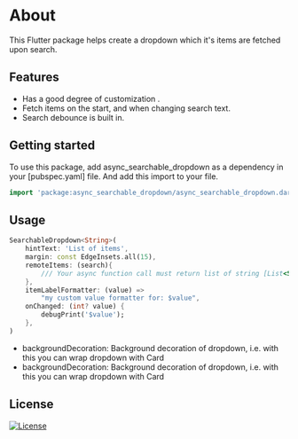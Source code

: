 # About

This Flutter package helps create a dropdown which it's items are fetched upon search.

## Features

- Has a good degree of customization .
- Fetch items on the start, and when changing search text.
- Search debounce is built in.

## Getting started

To use this package, add async_searchable_dropdown as a dependency in your [pubspec.yaml] file. And add this import to your file.

```dart
import 'package:async_searchable_dropdown/async_searchable_dropdown.dart';
```

## Usage

```dart
SearchableDropdown<String>(
    hintText: 'List of items',
    margin: const EdgeInsets.all(15),
    remoteItems: (search){
        /// Your async function call must return list of string [List<String>]
    },
    itemLabelFormatter: (value) =>
        "my custom value formatter for: $value",
    onChanged: (int? value) {
        debugPrint('$value');
    },
)
```

- backgroundDecoration: Background decoration of dropdown, i.e. with this you can wrap dropdown with Card
- backgroundDecoration: Background decoration of dropdown, i.e. with this you can wrap dropdown with Card

## License

[![License](https://img.shields.io/badge/license-MIT-blue.svg)](/LICENSE)
